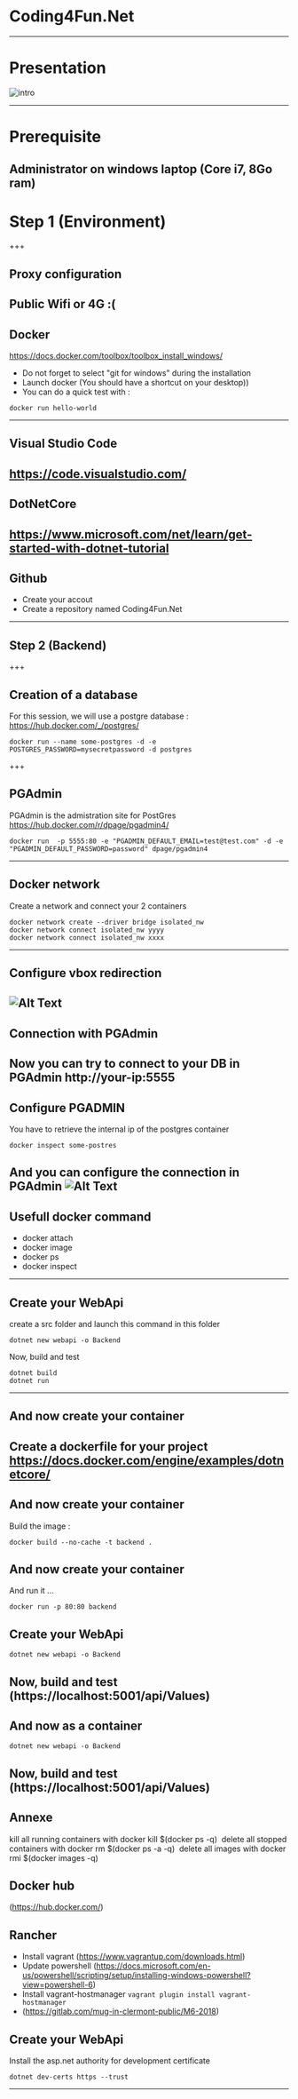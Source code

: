 # Coding4Fun.Net
---

# Presentation

![intro](assets/intro.jpg)

---
# Prerequisite
Administrator on windows
laptop (Core i7, 8Go ram)
---
# Step 1 (Environment)

+++

## Proxy configuration
Public Wifi or 4G :(
---

## Docker 
https://docs.docker.com/toolbox/toolbox_install_windows/
- Do not forget to select "git for windows" during the installation
- Launch docker (You should have a shortcut on your desktop))
- You can do a quick test with : 
````
docker run hello-world
````
---
## Visual Studio Code 
https://code.visualstudio.com/
---

## DotNetCore
https://www.microsoft.com/net/learn/get-started-with-dotnet-tutorial
---

## Github
- Create your accout
- Create a repository named Coding4Fun.Net
---

## Step 2 (Backend)

+++

## Creation of a database
For this session, we will use a postgre database : 
https://hub.docker.com/_/postgres/
````
docker run --name some-postgres -d -e POSTGRES_PASSWORD=mysecretpassword -d postgres 
````
+++
## PGAdmin
PGAdmin is the admistration site for PostGres 
https://hub.docker.com/r/dpage/pgadmin4/
````
docker run  -p 5555:80 -e "PGADMIN_DEFAULT_EMAIL=test@test.com" -d -e "PGADMIN_DEFAULT_PASSWORD=password" dpage/pgadmin4
````
---
## Docker network 
Create a network and connect your 2 containers
````
docker network create --driver bridge isolated_nw 
docker network connect isolated_nw yyyy
docker network connect isolated_nw xxxx
````
---
## Configure vbox redirection
![Alt Text](assets/vboxredirect.png)
---
## Connection with PGAdmin
Now you can try to connect to your DB in PGAdmin
http://your-ip:5555
---
## Configure PGADMIN
You have to retrieve the internal ip of the postgres container 
````
docker inspect some-postres 
````
And you can configure the connection in PGAdmin
![Alt Text](assets/pgadmindb.png)
---
## Usefull docker command
- docker attach
- docker image
- docker ps
- docker inspect
---
## Create your WebApi
create a src folder and launch this command in this folder
````
dotnet new webapi -o Backend
````
Now, build and test

````
dotnet build
dotnet run 
````
---
## And now create your container
Create a dockerfile for your project
https://docs.docker.com/engine/examples/dotnetcore/ 
---
## And now create your container
Build the image :
````
docker build --no-cache -t backend .  
```` 
## And now create your container
And run it ...
````
docker run -p 80:80 backend   
```` 
## Create your WebApi
````
dotnet new webapi -o Backend
````
Now, build and test (https://localhost:5001/api/Values)
---
## And now as a container
````
dotnet new webapi -o Backend
````
Now, build and test (https://localhost:5001/api/Values)
---


## Annexe
kill all running containers with docker kill $(docker ps -q) 
delete all stopped containers with docker rm $(docker ps -a -q) 
delete all images with docker rmi $(docker images -q) 
 
## Docker hub

(https://hub.docker.com/)

## Rancher 

- Install vagrant (https://www.vagrantup.com/downloads.html)
- Update powershell (https://docs.microsoft.com/en-us/powershell/scripting/setup/installing-windows-powershell?view=powershell-6)
- Install vagrant-hostmanager ````vagrant plugin install vagrant-hostmanager````
- (https://gitlab.com/mug-in-clermont-public/M6-2018)

## Create your WebApi
Install the asp.net authority for development certificate
````
dotnet dev-certs https --trust 
````
---